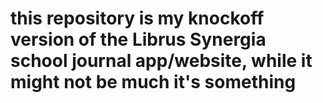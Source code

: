 # this repository is my knockoff version of the Librus Synergia school journal app/website, while it might not be much it's something
